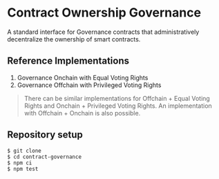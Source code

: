 

# Contract Ownership Governance

A standard interface for Governance contracts that administratively decentralize the ownership of smart contracts.

## Reference Implementations

1. Governance Onchain with Equal Voting Rights
2. Governance Offchain with Privileged Voting Rights

> There can be similar implementations for Offchain + Equal Voting Rights and Onchain + Privileged Voting Rights. An implementation with Offchain + Onchain is also possible.

## Repository setup

```
$ git clone 
$ cd contract-governance
$ npm ci
$ npm test
```
